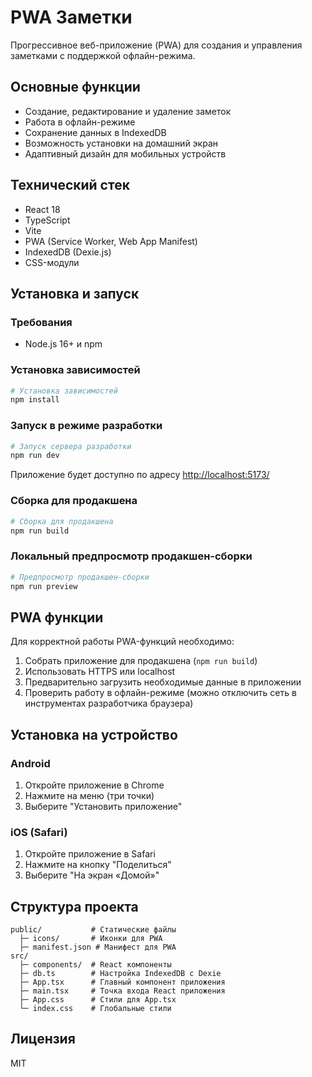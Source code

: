 # PWA Заметки

Прогрессивное веб-приложение (PWA) для создания и управления заметками с поддержкой офлайн-режима.

## Основные функции

- Создание, редактирование и удаление заметок
- Работа в офлайн-режиме
- Сохранение данных в IndexedDB
- Возможность установки на домашний экран
- Адаптивный дизайн для мобильных устройств

## Технический стек

- React 18
- TypeScript
- Vite
- PWA (Service Worker, Web App Manifest)
- IndexedDB (Dexie.js)
- CSS-модули

## Установка и запуск

### Требования

- Node.js 16+ и npm

### Установка зависимостей

```bash
# Установка зависимостей
npm install
```

### Запуск в режиме разработки

```bash
# Запуск сервера разработки
npm run dev
```

Приложение будет доступно по адресу [http://localhost:5173/](http://localhost:5173/)

### Сборка для продакшена

```bash
# Сборка для продакшена
npm run build
```

### Локальный предпросмотр продакшен-сборки

```bash
# Предпросмотр продакшен-сборки
npm run preview
```

## PWA функции

Для корректной работы PWA-функций необходимо:

1. Собрать приложение для продакшена (`npm run build`)
2. Использовать HTTPS или localhost
3. Предварительно загрузить необходимые данные в приложении
4. Проверить работу в офлайн-режиме (можно отключить сеть в инструментах разработчика браузера)

## Установка на устройство

### Android
1. Откройте приложение в Chrome
2. Нажмите на меню (три точки)
3. Выберите "Установить приложение"

### iOS (Safari)
1. Откройте приложение в Safari
2. Нажмите на кнопку "Поделиться"
3. Выберите "На экран «Домой»"

## Структура проекта

```
public/           # Статические файлы
  ├─ icons/       # Иконки для PWA
  ├─ manifest.json # Манифест для PWA
src/
  ├─ components/  # React компоненты
  ├─ db.ts        # Настройка IndexedDB с Dexie
  ├─ App.tsx      # Главный компонент приложения
  ├─ main.tsx     # Точка входа React приложения
  ├─ App.css      # Стили для App.tsx
  └─ index.css    # Глобальные стили
```

## Лицензия

MIT
